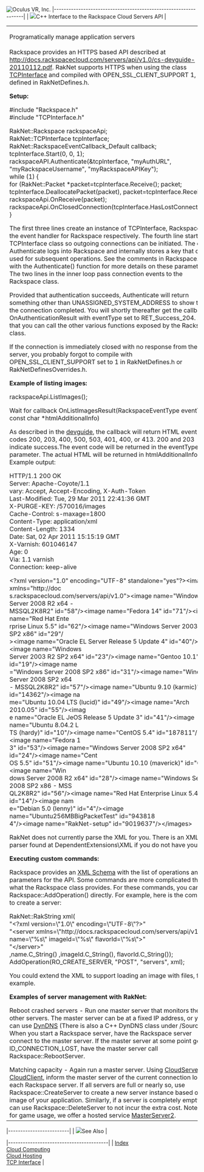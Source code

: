 <span style="background-color: rgb(255, 255, 255);">![Oculus VR, Inc.](RakNet_Icon_Final-copy.jpg)</span>
|-----------------------------------------------------------------|
| ![](spacer.gif)C++ Interface to the Rackspace Cloud Servers API |

<table>
<colgroup>
<col width="100%" />
</colgroup>
<tbody>
<tr class="odd">
<td align="left"><p><span class="RakNetBlueHeader">Programatically manage application servers</span><br /><br /> Rackspace provides an HTTPS based API described at <a href="http://docs.rackspacecloud.com/servers/api/v1.0/cs-devguide-20110112.pdf" class="uri">http://docs.rackspacecloud.com/servers/api/v1.0/cs-devguide-20110112.pdf</a>. RakNet supports HTTPS when using the class <a href="tcpinterface.html">TCPInterface</a> and compiled with OPEN_SSL_CLIENT_SUPPORT 1, defined in RakNetDefines.h.</p>
<p><strong>Setup:</strong></p>
<p><span class="RakNetCode">#include &quot;Rackspace.h&quot;<br /> #include &quot;TCPInterface.h&quot; </span></p>
<p>RakNet::Rackspace rackspaceApi;<br /> RakNet::TCPInterface tcpInterface;<br /> RakNet::RackspaceEventCallback_Default callback;<br /> tcpInterface.Start(0, 0, 1);<br /> rackspaceAPI.Authenticate(&amp;tcpInterface, &quot;myAuthURL&quot;, &quot;myRackspaceUsername&quot;, &quot;myRackspaceAPIKey&quot;);<br /> while (1) {<br /> for (RakNet::Packet *packet=tcpInterface.Receive(); packet; tcpInterface.DeallocatePacket(packet), packet=tcpInterface.Receive()) rackspaceApi.OnReceive(packet);<br /> rackspaceApi.OnClosedConnection(tcpInterface.HasLostConnection());<br /> }</p>
<p>The first three lines create an instance of TCPInterface, Rackspace, and the event handler for Rackspace respectively. The fourth line starts the TCPInterface class so outgoing connections can be initiated. The call to Authenticate logs into Rackspace and internally stores a key that can be used for subsequent operations. See the comments in Rackspace.h with the Authenticate() function for more details on these parameters. The two lines in the inner loop pass connection events to the Rackspace class.</p>
<p>Provided that authentication succeeds, Authenticate will return something other than UNASSIGNED_SYSTEM_ADDRESS to show that the connection completed. You will shortly thereafter get the callback OnAuthenticationResult with eventType set to RET_Success_204. After that you can call the other various functions exposed by the Rackspace class.</p>
<p>If the connection is immediately closed with no response from the server, you probably forgot to compile with OPEN_SSL_CLIENT_SUPPORT set to 1 in RakNetDefines.h or RakNetDefinesOverrides.h.</p>
<p><strong>Example of listing images:</strong></p>
<p>rackspaceApi.ListImages();</p>
<p>Wait for callback OnListImagesResult(RackspaceEventType eventType, const char *htmlAdditionalInfo)</p>
<p>As described in the <a href="http://docs.rackspacecloud.com/servers/api/v1.0/cs-devguide-20110112.pdf">devguide</a>, the callback will return HTML event codes 200, 203, 400, 500, 503, 401, 400, or 413. 200 and 203 indicate success.The event code will be returned in the eventType parameter. The actual HTML will be returned in htmlAdditionalInfo. Example output:</p>
<p><span class="RakNetCode">HTTP/1.1 200 OK<br /> Server: Apache-Coyote/1.1<br /> vary: Accept, Accept-Encoding, X-Auth-Token<br /> Last-Modified: Tue, 29 Mar 2011 22:41:36 GMT<br /> X-PURGE-KEY: /570016/images<br /> Cache-Control: s-maxage=1800<br /> Content-Type: application/xml<br /> Content-Length: 1334<br /> Date: Sat, 02 Apr 2011 15:15:19 GMT<br /> X-Varnish: 601046147<br /> Age: 0<br /> Via: 1.1 varnish<br /> Connection: keep-alive </span></p>
<p>&lt;?xml version=&quot;1.0&quot; encoding=&quot;UTF-8&quot; standalone=&quot;yes&quot;?&gt;&lt;images xmlns=&quot;http://doc<br /> s.rackspacecloud.com/servers/api/v1.0&quot;&gt;&lt;image name=&quot;Windows Server 2008 R2 x64 -<br /> MSSQL2K8R2&quot; id=&quot;58&quot;/&gt;&lt;image name=&quot;Fedora 14&quot; id=&quot;71&quot;/&gt;&lt;image name=&quot;Red Hat Ente<br /> rprise Linux 5.5&quot; id=&quot;62&quot;/&gt;&lt;image name=&quot;Windows Server 2003 R2 SP2 x86&quot; id=&quot;29&quot;/<br /> &gt;&lt;image name=&quot;Oracle EL Server Release 5 Update 4&quot; id=&quot;40&quot;/&gt;&lt;image name=&quot;Windows<br /> Server 2003 R2 SP2 x64&quot; id=&quot;23&quot;/&gt;&lt;image name=&quot;Gentoo 10.1&quot; id=&quot;19&quot;/&gt;&lt;image name<br /> =&quot;Windows Server 2008 SP2 x86&quot; id=&quot;31&quot;/&gt;&lt;image name=&quot;Windows Server 2008 SP2 x64<br /> - MSSQL2K8R2&quot; id=&quot;57&quot;/&gt;&lt;image name=&quot;Ubuntu 9.10 (karmic)&quot; id=&quot;14362&quot;/&gt;&lt;image na<br /> me=&quot;Ubuntu 10.04 LTS (lucid)&quot; id=&quot;49&quot;/&gt;&lt;image name=&quot;Arch 2010.05&quot; id=&quot;55&quot;/&gt;&lt;imag<br /> e name=&quot;Oracle EL JeOS Release 5 Update 3&quot; id=&quot;41&quot;/&gt;&lt;image name=&quot;Ubuntu 8.04.2 L<br /> TS (hardy)&quot; id=&quot;10&quot;/&gt;&lt;image name=&quot;CentOS 5.4&quot; id=&quot;187811&quot;/&gt;&lt;image name=&quot;Fedora 1<br /> 3&quot; id=&quot;53&quot;/&gt;&lt;image name=&quot;Windows Server 2008 SP2 x64&quot; id=&quot;24&quot;/&gt;&lt;image name=&quot;Cent<br /> OS 5.5&quot; id=&quot;51&quot;/&gt;&lt;image name=&quot;Ubuntu 10.10 (maverick)&quot; id=&quot;69&quot;/&gt;&lt;image name=&quot;Win<br /> dows Server 2008 R2 x64&quot; id=&quot;28&quot;/&gt;&lt;image name=&quot;Windows Server 2008 SP2 x86 - MSS<br /> QL2K8R2&quot; id=&quot;56&quot;/&gt;&lt;image name=&quot;Red Hat Enterprise Linux 5.4&quot; id=&quot;14&quot;/&gt;&lt;image nam<br /> e=&quot;Debian 5.0 (lenny)&quot; id=&quot;4&quot;/&gt;&lt;image name=&quot;Ubuntu256MBBigPacketTest&quot; id=&quot;943818<br /> 4&quot;/&gt;&lt;image name=&quot;RakNet-setup&quot; id=&quot;9019637&quot;/&gt;&lt;/images&gt;</p>
<p>RakNet does not currently parse the XML for you. There is an XML parser found at DependentExtensions\XML if you do not have your own.</p>
<p><strong>Executing custom commands:</strong></p>
<p>Rackspace provides an <a href="http://docs.rackspacecloud.com/servers/api/v1.0/">XML Schema</a> with the list of operations and parameters for the API. Some commands are more complicated than what the Rackspace class provides. For these commands, you can call Rackspace::AddOperation() directly. For example, here is the command to create a server:</p>
<p>RakNet::RakString xml(<br /> &quot;&lt;?xml version=\&quot;1.0\&quot; encoding=\&quot;UTF-8\&quot;?&gt;&quot;<br /> &quot;&lt;server xmlns=\&quot;http://docs.rackspacecloud.com/servers/api/v1.0\&quot; name=\&quot;%s\&quot; imageId=\&quot;%s\&quot; flavorId=\&quot;%s\&quot;&gt;&quot;<br /> &quot;&lt;/server&gt;&quot;<br /> ,name.C_String() ,imageId.C_String(), flavorId.C_String());<br /> AddOperation(RO_CREATE_SERVER, &quot;POST&quot;, &quot;servers&quot;, xml);</p>
<p>You could extend the XML to support loading an image with files, for example.</p>
<p><strong>Examples of server management with RakNet:</strong></p>
<p>Reboot crashed servers - Run one master server that monitors the other servers. The master server can be at a fixed IP address, or you can use <a href="http://www.dyndns.com/">DynDNS</a> (There is also a C++ DynDNS class under /Source). When you start a Rackspace server, have the Rackspace server connect to the master server. If the master server at some point gets ID_CONNECTION_LOST, have the master server call Rackspace::RebootServer.</p>
Matching capacity - Again run a master server. Using <a href="cloudcomputing.html">CloudServer and CloudClient</a>, inform the master server of the current connection load of each Rackspace server. If all servers are full or nearly so, use Rackspace::CreateServer to create a new server instance based on an image of your application. Similarly, if a server is completely empty, you can use Rackspace::DeleteServer to not incur the extra cost. Note that for game usage, we offer a hosted service <a href="http://masterserver2.raknet.com/">MasterServer2</a>.</td>
</tr>
</tbody>
</table>

|-------------------------|
| ![](spacer.gif)See Also |

|-----------------------------------------|
| [Index](index.html)                     
  [Cloud Computing](cloudcomputing.html)  
  [Cloud Hosting](cloudhosting.html)      
  [TCP Interface](tcpinterface.html)      |
